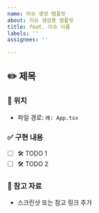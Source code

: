 ```yaml
---
name: 이슈 생성 템플릿
about: 이슈 생성용 템플릿
title: feat. 이슈 이름
labels: ''
assignees: ''

---
```


## ✏️ 제목  

### 📂 위치  
- 파일 경로: `예: App.tsx`  

### ✅ 구현 내용  
- [ ] 🛠️ TODO 1  
- [ ] 🛠️ TODO 2  

### 📸 참고 자료  
- 스크린샷 또는 참고 링크 추가

